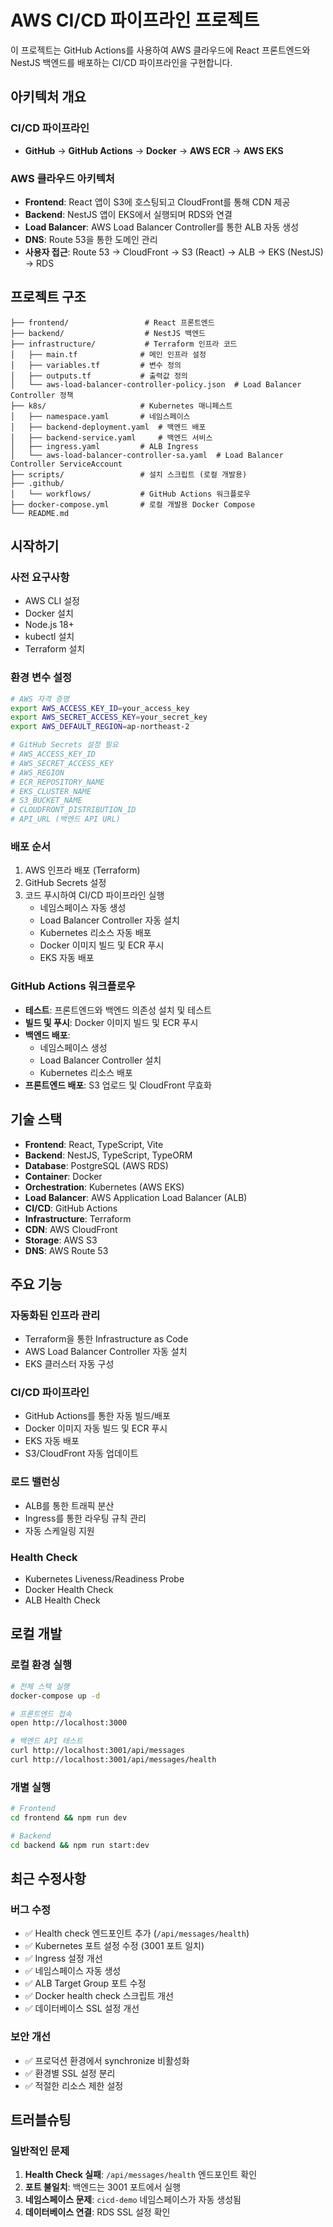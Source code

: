 # AWS CI/CD 파이프라인 프로젝트

이 프로젝트는 GitHub Actions를 사용하여 AWS 클라우드에 React 프론트엔드와 NestJS 백엔드를 배포하는 CI/CD 파이프라인을 구현합니다.

## 아키텍처 개요

### CI/CD 파이프라인
- **GitHub** → **GitHub Actions** → **Docker** → **AWS ECR** → **AWS EKS**

### AWS 클라우드 아키텍처
- **Frontend**: React 앱이 S3에 호스팅되고 CloudFront를 통해 CDN 제공
- **Backend**: NestJS 앱이 EKS에서 실행되며 RDS와 연결
- **Load Balancer**: AWS Load Balancer Controller를 통한 ALB 자동 생성
- **DNS**: Route 53을 통한 도메인 관리
- **사용자 접근**: Route 53 → CloudFront → S3 (React) → ALB → EKS (NestJS) → RDS

## 프로젝트 구조

```
├── frontend/                 # React 프론트엔드
├── backend/                  # NestJS 백엔드
├── infrastructure/           # Terraform 인프라 코드
│   ├── main.tf              # 메인 인프라 설정
│   ├── variables.tf         # 변수 정의
│   ├── outputs.tf           # 출력값 정의
│   └── aws-load-balancer-controller-policy.json  # Load Balancer Controller 정책
├── k8s/                     # Kubernetes 매니페스트
│   ├── namespace.yaml       # 네임스페이스
│   ├── backend-deployment.yaml  # 백엔드 배포
│   ├── backend-service.yaml     # 백엔드 서비스
│   ├── ingress.yaml         # ALB Ingress
│   └── aws-load-balancer-controller-sa.yaml  # Load Balancer Controller ServiceAccount
├── scripts/                 # 설치 스크립트 (로컬 개발용)
├── .github/
│   └── workflows/           # GitHub Actions 워크플로우
├── docker-compose.yml       # 로컬 개발용 Docker Compose
└── README.md
```

## 시작하기

### 사전 요구사항
- AWS CLI 설정
- Docker 설치
- Node.js 18+
- kubectl 설치
- Terraform 설치

### 환경 변수 설정
```bash
# AWS 자격 증명
export AWS_ACCESS_KEY_ID=your_access_key
export AWS_SECRET_ACCESS_KEY=your_secret_key
export AWS_DEFAULT_REGION=ap-northeast-2

# GitHub Secrets 설정 필요
# AWS_ACCESS_KEY_ID
# AWS_SECRET_ACCESS_KEY
# AWS_REGION
# ECR_REPOSITORY_NAME
# EKS_CLUSTER_NAME
# S3_BUCKET_NAME
# CLOUDFRONT_DISTRIBUTION_ID
# API_URL (백엔드 API URL)
```

### 배포 순서
1. AWS 인프라 배포 (Terraform)
2. GitHub Secrets 설정
3. 코드 푸시하여 CI/CD 파이프라인 실행
   - 네임스페이스 자동 생성
   - Load Balancer Controller 자동 설치
   - Kubernetes 리소스 자동 배포
   - Docker 이미지 빌드 및 ECR 푸시
   - EKS 자동 배포

### GitHub Actions 워크플로우
- **테스트**: 프론트엔드와 백엔드 의존성 설치 및 테스트
- **빌드 및 푸시**: Docker 이미지 빌드 및 ECR 푸시
- **백엔드 배포**: 
  - 네임스페이스 생성
  - Load Balancer Controller 설치
  - Kubernetes 리소스 배포
- **프론트엔드 배포**: S3 업로드 및 CloudFront 무효화

## 기술 스택

- **Frontend**: React, TypeScript, Vite
- **Backend**: NestJS, TypeScript, TypeORM
- **Database**: PostgreSQL (AWS RDS)
- **Container**: Docker
- **Orchestration**: Kubernetes (AWS EKS)
- **Load Balancer**: AWS Application Load Balancer (ALB)
- **CI/CD**: GitHub Actions
- **Infrastructure**: Terraform
- **CDN**: AWS CloudFront
- **Storage**: AWS S3
- **DNS**: AWS Route 53

## 주요 기능

### 자동화된 인프라 관리
- Terraform을 통한 Infrastructure as Code
- AWS Load Balancer Controller 자동 설치
- EKS 클러스터 자동 구성

### CI/CD 파이프라인
- GitHub Actions를 통한 자동 빌드/배포
- Docker 이미지 자동 빌드 및 ECR 푸시
- EKS 자동 배포
- S3/CloudFront 자동 업데이트

### 로드 밸런싱
- ALB를 통한 트래픽 분산
- Ingress를 통한 라우팅 규칙 관리
- 자동 스케일링 지원

### Health Check
- Kubernetes Liveness/Readiness Probe
- Docker Health Check
- ALB Health Check

## 로컬 개발

### 로컬 환경 실행
```bash
# 전체 스택 실행
docker-compose up -d

# 프론트엔드 접속
open http://localhost:3000

# 백엔드 API 테스트
curl http://localhost:3001/api/messages
curl http://localhost:3001/api/messages/health
```

### 개별 실행
```bash
# Frontend
cd frontend && npm run dev

# Backend
cd backend && npm run start:dev
```

## 최근 수정사항

### 버그 수정
- ✅ Health check 엔드포인트 추가 (`/api/messages/health`)
- ✅ Kubernetes 포트 설정 수정 (3001 포트 일치)
- ✅ Ingress 설정 개선
- ✅ 네임스페이스 자동 생성
- ✅ ALB Target Group 포트 수정
- ✅ Docker health check 스크립트 개선
- ✅ 데이터베이스 SSL 설정 개선

### 보안 개선
- ✅ 프로덕션 환경에서 synchronize 비활성화
- ✅ 환경별 SSL 설정 분리
- ✅ 적절한 리소스 제한 설정

## 트러블슈팅

### 일반적인 문제
1. **Health Check 실패**: `/api/messages/health` 엔드포인트 확인
2. **포트 불일치**: 백엔드는 3001 포트에서 실행
3. **네임스페이스 문제**: `cicd-demo` 네임스페이스가 자동 생성됨
4. **데이터베이스 연결**: RDS SSL 설정 확인
